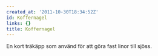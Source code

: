 ```yaml
---
created_at: '2011-10-30T18:34:52Z'
id: Koffernagel
links: {}
title: Koffernagel
---
```


En kort träkäpp som använd för att göra fast linor till sjöss.